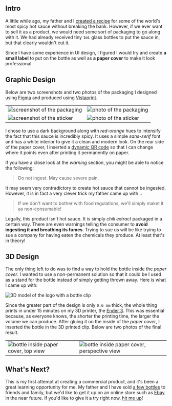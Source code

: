 ## Intro

A little while ago, my father and I [created a recipe](Making-the-Sauce) for some of the world's most spicy hot sauce without breaking the bank. However, if we ever want to sell it as a product, we would need some sort of packaging to go along with it. We had already received tiny `1mL` glass bottles to put the sauce in, but that clearly wouldn't cut it.

Since I have some experience in UI design, I figured I would try and create **a small label** to put on the bottle as well as **a paper cover** to make it look professional.

## Graphic Design

Below are two screenshots and two photos of the packaging I designed using [Figma](https://www.figma.com/) and produced using [Vistaprint](https://www.vistaprint.ca/).

|                                                                                       |                                                                                 |
| ------------------------------------------------------------------------------------- | ------------------------------------------------------------------------------- |
| ![screenshot of the packaging](Packaging-Design/Screenshot%202021-09-06%20191844.png) | ![photo of the packaging](Packaging-Design/IMG_20210602_205542_5-pixlr.min.jpg) |
| ![screenshot of the sticker](Packaging-Design/Screenshot%202021-09-07%20104617.png)   | ![photo of the sticker](Packaging-Design/IMG_20210602_205704_0.min-pixlr.jpg)   |

I chose to use a dark background along with _red-orange_ hues to intensify the fact that this sauce is incredibly spicy. It uses a simple _sans-serif_ font and has a white interior to give it a clean and modern look. On the rear side of the paper cover, I inserted a [dynamic QR code](https://www.qr-code-generator.com/solutions/dynamic-url-qr-code/) so that I can change where it points even after printing it permanently on paper.

If you have a close look at the _warning_ section, you might be able to notice the following:

> Do not ingest. May cause severe pain.

It may seem very contradictory to create hot sauce that cannot be ingested. However, it is in fact a very clever trick my father came up with...

> If we don't want to bother with food regulations, we'll simply maket it as non-consumable!

Legally, this product isn't hot sauce. It is simply _chili extract_ packaged in a certain way. There are even warnings telling the consumer to **avoid ingesting it and breathing its fumes**. Trying to sue us will be like trying to sue a company for having eaten the chemicals they produce. At least that's in theory!

## 3D Design

The only thing left to do was to find a way to hold the bottle inside the _paper cover_. I wanted to use a non-permanent solution so that it could be I used as a stand for the bottle instead of simply getting thrown away. Here is what I came up with:

![3D model of the logo with a bottle clip](Packaging-Design/Screenshot%202021-09-08%20123614.png)

Since the greater part of the design is only `0.6 mm` thick, the whole thing prints in under 15 minutes on my 3D printer, the [Ender 3](https://www.creality3d.shop/products/creality3d-ender-3-pro-high-precision-3d-printer). This was essential because, as everyone knows, the shorter the printing time, the larger the volume we can produce. After gluing it on the inside of the _paper cover_, I inserted the bottle in the 3D printed clip. Below are two photos of the final result.

|                                                                                        |                                                                                                |
| -------------------------------------------------------------------------------------- | ---------------------------------------------------------------------------------------------- |
| ![bottle inside paper cover, top view](Packaging-Design/IMG_20210602_205603_3.min.jpg) | ![bottle inside paper cover, perspective view](Packaging-Design/IMG_20210602_205555_0.min.jpg) |

## What's Next?

This is my first attempt at creating a commercial product, and it's been a great learning opportunity for me. My father and I have sold [a few bottles](../Making-the-Sauce/) to friends and family, but we'd like to get it up on an online store such as [Ebay](https://www.ebay.com/) in the near future. If you'd like to give it a try right now, [hit me up](mailto:bricktech2000@gmail.com)!
